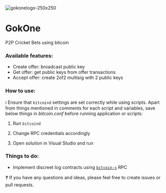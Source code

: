 ![gokonelogo-250x250](https://user-images.githubusercontent.com/13405205/144325971-b2aa727c-3648-41f1-b5e9-0359b7a5ec8c.png)

# GokOne

P2P Cricket Bets using bitcoin

### Available features:

- Create offer: broadcast public key
- Get offer: get public keys from offer transactions
- Accept offer: create 2of2 multisig with 2 public keys

### How to use:

:information_source: Ensure that `bitcoind` settings are set correctly while using scripts. Apart from things mentioned in comments for each script and variables, save below things in _bitcoin.conf_ before running application or scripts:

1. Run `bitcoind`

2. Change RPC credentials accordingly

3. Open solution in Visual Studio and run

### Things to do:

- Implement discreet log contracts using [`bitcoin-s`](https://bitcoin-s.org/docs/0.5.0/wallet/dlc) RPC

:question: If you have any questions and ideas, please feel free to create issues or pull requests.
